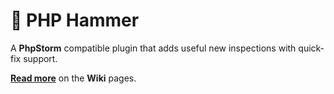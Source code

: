 # 🔨︎ PHP Hammer

A **PhpStorm** compatible plugin that adds useful new inspections with quick-fix support.

[**Read more**](https://github.com/hammer-tools/php-hammer/wiki) on the **Wiki** pages.
